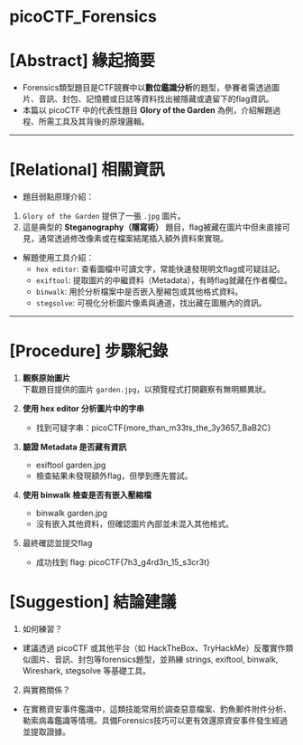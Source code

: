 # picoCTF_Forensics
# [Abstract] 緣起摘要

* Forensics類型題目是CTF競賽中以**數位鑑識分析**的題型，參賽者需透過圖片、音訊、封包、記憶體或日誌等資料找出被隱藏或遺留下的flag資訊。
* 本篇以 picoCTF 中的代表性題目 **Glory of the Garden** 為例，介紹解題過程、所需工具及其背後的原理邏輯。

---

# [Relational] 相關資訊

* 題目弱點原理介紹：  
1.  `Glory of the Garden` 提供了一張 `.jpg` 圖片。
2. 這是典型的 **Steganography（隱寫術）** 題目，flag被藏在圖片中但未直接可見，通常透過修改像素或在檔案結尾插入額外資料來實現。

* 解題使用工具介紹：
  - `hex editor`: 查看圖檔中可讀文字，常能快速發現明文flag或可疑註記。
  - `exiftool`: 提取圖片的中繼資料（Metadata），有時flag就藏在作者欄位。
  - `binwalk`: 用於分析檔案中是否嵌入壓縮包或其他格式資料。
  - `stegsolve`: 可視化分析圖片像素與通道，找出藏在圖層內的資訊。

---

# [Procedure] 步驟紀錄

1. **觀察原始圖片**  
   下載題目提供的圖片 `garden.jpg`，以預覽程式打開觀察有無明顯異狀。

2. **使用 hex editor 分析圖片中的字串**  
   - 找到可疑字串：picoCTF{more_than_m33ts_the_3y3657_BaB2C}

3. **驗證 Metadata 是否藏有資訊**
   - exiftool garden.jpg
   - 檢查結果未發現額外flag，但學到應先嘗試。

4. **使用 binwalk 檢查是否有嵌入壓縮檔**

   - binwalk garden.jpg
   - 沒有嵌入其他資料，但確認圖片內部並未混入其他格式。

5. 最終確認並提交flag
   - 成功找到 flag: picoCTF{7h3_g4rd3n_15_s3cr3t}

# [Suggestion] 結論建議
1. 如何練習？
* 建議透過 picoCTF 或其他平台（如 HackTheBox、TryHackMe）反覆實作類似圖片、音訊、封包等forensics題型，並熟練 strings, exiftool, binwalk, Wireshark, stegsolve 等基礎工具。

2. 與實務關係？
* 在實務資安事件鑑識中，這類技能常用於調查惡意檔案、釣魚郵件附件分析、勒索病毒鑑識等情境。具備Forensics技巧可以更有效還原資安事件發生經過並提取證據。

